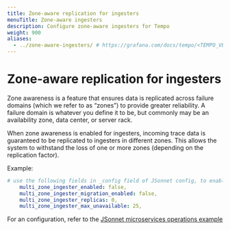 ```yaml
---
title: Zone-aware replication for ingesters
menuTitle: Zone-aware ingesters
description: Configure zone-aware ingesters for Tempo
weight: 900
aliases:
  - ../zone-aware-ingesters/ # https://grafana.com/docs/tempo/<TEMPO_VERSION>/operations/zone-aware-ingesters/
---
```


# Zone-aware replication for ingesters

Zone awareness is a feature that ensures data is replicated across failure domains (which we refer to as “zones”) to provide greater reliability.
A failure domain is whatever you define it to be, but commonly may be an availability zone, data center, or server rack.

When zone awareness is enabled for ingesters, incoming trace data is guaranteed to be replicated to ingesters in different zones.
This allows the system to withstand the loss of one or more zones (depending on the replication factor).

Example:

```yaml
# use the following fields in _config field of JSonnet config, to enable zone-aware ingesters.
    multi_zone_ingester_enabled: false,
    multi_zone_ingester_migration_enabled: false,
    multi_zone_ingester_replicas: 0,
    multi_zone_ingester_max_unavailable: 25,
```

For an configuration, refer to the [JSonnet microservices operations example](https://github.com/grafana/tempo/blob/main/operations/jsonnet/microservices/README.md)